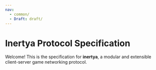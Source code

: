 ```yaml
---
nav:
  - common/
  - Draft: draft/
---
```


# Inertya Protocol Specification

Welcome! This is the specification for **inertya**, a modular and 
extensible client-server game networking protocol.


